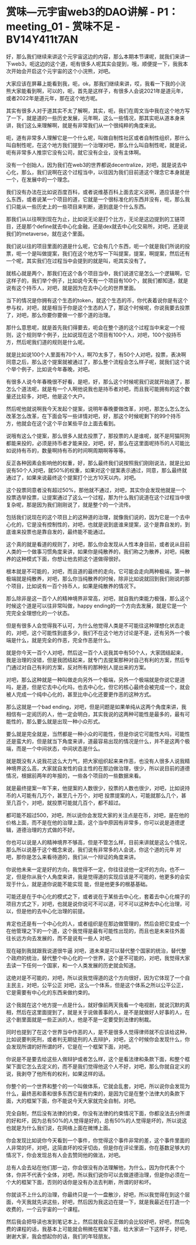 # 赏味—元宇宙web3的DAO讲解 - P1：meeting_01 - 赏味不足 - BV14Y411t7AN

好，那么我们继续来讲这个元宇宙这边的内容，那么本期本节课呢，就我们来讲一下web3，呃这边的这个道，呃有很多人呢其实会提到，哦，顺便提一下，我我本次开始会开启这个元宇宙的这个小浣熊，对吧。

大家应该在屏幕上能看到我，呃，ok，那我们继续来讲，哎，我看一下我的小浣熊大家能看到啊，可以的，呃，首先是这样子，有很多人会说2021年是道元年，或者2022年是道元年，那在这个地方呢。

其实有很多人对于道其实不太了解啊，其实，呃，我们在周文当中我在这个地方写了一下，就是道的一些历史发展，元年啊，这么一些情况，那其实呃从道本身来讲，我们这么来理解啊，就是有非常我们从一个很纯粹的角度来说。

呃，道有非常多人理解它是一个什么呢，叫做自制性社区或者自制性组织，那什么叫自制性呢，在这个地方我们提到一个治理对吧，那么什么叫自制性呢，就是说，呃有非常多人推崇它没有公司，就它没有企业，没有主体啊。

没有一个创始人，因为我们在web3的世界都说decentralize，对吧，就是说去中心化，那么，我们说啊在这个过程当中，以往因为我们目前道这个理念它本身就是一个，在发展中的一个理念。

我们没有办法在比如说百度百科，或者说维基百科上面去定义说啊，道应该是个什么东西，或者说某一个项目的道，它就是一个很标准化的东西并没有，呃，那么我们只能从一些历史上的一些项目来判断，道到底是个什么东西。

那我们从以往啊到现在为止，比如说无论是打个比方，无论是这边提到的工链项目，还是那个define就去中心化金融，还是dex就去中心化交易所，对吧，还是说我们的metaverse，就在这个里面。

我们说以往的项目里面的道是什么呢，它会有几个东西，呃一个就是我们所说的投票，呃一个是叫做提案，我们在这个地方写一下叫提案，提案，啊提案，然后还有一个呢，其实我们在过程当中会提到的就是叫，呃其实没有了。

就核心就是两个，那我们在这个各个项目当中，我们说道它是怎么一个逻辑啊，它这样子的，我们举个例子，比如说今天有一个项目有100个，就我们都知道，就是说有这个持币人，对吧，就是因为在去中心化的世界里面。

当下的情况是你拥有这个生态的token，就这个生态的币，你代表着说你是有这个参与权，对吧，就是相当于你是这个生态的人了，那这个时候呢，你说我要去投票了，对吧，那么你要你要做一个那个道的治理。

那什么意思呢，就是首先我们得要去，呃会在整个道的这个过程当中来定一个规则，这个规则举个例子，比如说现在这个项目有100个人，对吧，100个投持币方，然后呢我们道的规则是什么呢。

就是比如说100个人里面有70个人，啊70太多了，有50个人对吧，投票，表决啊同意之后，那么这个提案就被通过了，那么整个流程会怎么样子呢，就我们这个说个举个例子，比如说今年春晚，对吧。

有很多人说今年春晚很不好看，是吧，好，那么这个时候呢我们说就开始道了，那怎么个道法呢，就是有一个人啊他说我也是持币者对吧，而且我可能拥有的这个数量还比较多，对吧，他是这个大户。

然后呢他就说啊我今天发起个提案，说明年春晚要做改革，对吧，那怎么怎么怎么改革怎么改革，在下面会写一些详情对吧，好，那这个时候呢剩下的99个持币方，他就会在这个这个平台某些平台上面去看到。

说哦有这么个提案，那么很多人就去投票了，那投票的人是谁呢，就不是阿猫阿狗都能来投的，必须是持币者才能来投，对吧，好，那么在这里面呢持币的人可能比如说持有币的，数量啊持有币的时间啊周期啊等等等。

反正各种因素会影响他的权重，好，那么最终我们说按照我们刚刚说法，就是比如说有50个人对吧，就50%的权重，如果对这个提案表示通过，同意，那么最终就通过了，如果来说最终这个提案打个比方10天以内，对吧。

这个投票同意者没有超过50%，那他就不通过，对吧，其实你会发现他就是一个投票选举投票，让提案通过了这么一个过程，那为什么我们说道在这个过程当中很复杂呢，那是因为我们刚刚说了，就是整个的一个流传。

包括我们说现在的这个项目上的这种道的治理，就像我们说的，因为它是一个去中心化的，它是没有控制性的，对吧，也就是说到底谁来提案，这个是靠自发的，到底谁来投票也是靠自发的，最终能不能通过。

这个真的就是看道的规则了，对吧，那么你会发现从人性本身目前，或者说从目前人类的一个做事习惯角度来讲，如果你是纯散养的，我们称之为散养，对吧，纯散养的这种模式下面，你想让他去把这个道做得很好。

根本就是不可能的，对吧，而且道的最终的走向，它可能会走向两种极端，第一种极端就是纯散养，对吧，那么你当纯散养的时候，除非比如说就回到我们刚说的那个项目，比如说有一百个持币人，如果是纯散养的情况下。

那么除非是这一百个人的精神境界非常高，对吧，就自我约束能力极强，那么这个时候这个道是可以往非常叫做，happy ending的一个方向去发展，就是它是一个完完全全理想化的一个状态。

但是有很多人会觉得我不认可，为什么他觉得人类是不可能往这种理想化状态走的，对吧，这个可能性到底多少，我们不在这个地方讨论是不是，还有另外一个极端是什么，就是完全的作恶，完全作恶是什么。

就是你今天一百个人对吧，然后这一百个人说我其中有50个人，大家团结起来，我是治理的没错，但是我团结起来，就专门去提案那种对自己有利的方案，然后专门通过对自己有利的方案，反对所有的那种别人提出来的方案。

对吧，那么这种就是一种叫做走向另外一个极端，另外一个极端就是你说它是道吗，是道，但是它去中心化吗，也去中心化，但它的核心最终会被完成一个，就会被人完成一个纯中心化的，甚至比中心化还要更作恶的这种方式。

那么这就是一个bad ending，对吧，但是问题是如果单纯从这两个角度来讲，我相信有一定阅历的人，他一定会明白，其实我说的这两种可能性是最多的，最有可能性的，那么要么就是出现一种小众形式。

要么就是完全就是，当然都是一种小众的可能性，但是你说它可能性大吗，可能性还是蛮大的，但是就当下角度来讲，道最容易出现的情况是什么，并不是这两个极端，而是一个中间状态，中间状态是什么。

就是既没有人说我花这么大力气，把大家组织起来来作恶，也没有人很多人说我精神境界这么高，大家就自发性的自主性的在那边做治理，很少，所以说目前的道德情况，根据前两年的年报的，一些各个项目的一些数据来看。

就是最终提案一年下来，他提案的人数很少，投票的人数也很少，对吧，比如说持币的人可能有几万个，甚至几十万个，对吧 投票提案的人，可能就那么几个，甚至几百个，对吧，就投票可能就几百个，都不超过。

都可能不超过500，对吧，所以说你会发现大家的关注点是在币，对吧，是在他的价格上面，而不是在他的治理上面，这个当中原因有非常多，你可以说是道德逻辑，道德治理的方式做的不好。

你也可以说是人的精神境界不够高，但是不管怎么样，目前来讲就是这么个情况，那么所以说基于这个概念来说，我们说有非常多的人会说，你这个道的元年 对吧，那你是怎么来看待道的，我们从一个辩证的角度来讲。

你说他未来一定是好的方向，我觉得不一定，你往往说他一定坏的方向，也不一定，但是你从我个人角度来讲，我是觉得道的实现应该是不可能的，他更多的会实现于什么，就是道你说能不能实现 能，但是他更多的根基基础。

可能还是在于中心化的模式之下，或者说在于某些去中心化，套着去中心化幌子的项目方式之下，对吧，也就是说你说可不可以道，可不可以这种去中心化治理，可以，但是他的去中心化治理的前提。

肯定也还是有一个中心化的人，或者组织是在那边做管理的，然后会把它变成一个在他管理之下的一个道，这个我觉得是最有可能性出现的，而且也是未来往外面 往长远方向去发展的，而不是说有一些人 对吧。

现在碰到我就跟我说道很牛逼 对吧，道未来是可以替代整个国家的统治，替代整个政府的统治，替代整个中心化的一个世界，这个是不可能的，对吧，我觉得大家去读一下任何一个国家，和一个人类发展的历史就会知道。

这绝对是不可能的，对吧，所以说我觉得道的这个方向很好，因为它体现了一个自主民主，对吧，公平公正 对吧，这么一个体系，但是这个体系之所以公平公正，它是需要有中心化的东西来做约束的。

这个我就在这个地方提一点是什么，就好像前两天我看一个电视剧，就说沉默的真相，然后在这里面提到了，就是关于说做善事的人，是不是就做好人好事的人，在这个剧里面就是一些正派的人，他是不是一定要受到法律的制裁。

同时也提到了在这个世界当中作恶的人，是不是很多人觉得律师就不应该给这种，比如说要判死刑，或者判无期徒刑的人去辩护，对吧，这个时候你会发现什么，你会发现所谓的好所谓的坏，它是在一个框架下面，对吧。

你说是不是要去给这些人做辩护或者怎么样，这个是看法律和条款下面，和整个框架下面它怎么去定义的，而不是我们觉得他这个人不好，对吧，那么你就自定义的说，我剥夺了他所有的权利，如果这样的话。

你整个的一个世界和整个的一个叫做体系，它就会乱套，对吧，所以说你会发现为什么，最终恶和善和很多东西它是有约束的，是因为它是在整个法律大的条款下面，大的框架下面，你不能说今天大家就完全自制，对吧。

完全自制，然后没有法律的约束，你没有法律的约束情况下面，你都没法去分所谓的好和坏，因为总有50%的人觉得是好的，总有50%的人觉得是坏的，所以说这也就是为什么我们说，在网络上面在微博上面。

你会发现比如说你今天看到一个事件，你觉得这个事件非常的差，这个事件里面的人非常的坏，对吧，这简直坏的咬牙切齿，但是你在评论里面，你在基数足够大的情况下，你会发现总有人会去赞同他的做法，对吧。

总有人会去站在他们那一边，你会很没有办法理解他，为什么，因为你代表个个体，你并不代表个全体，对吧，所以我们说你可以去做道德治理，但是你必须在一个大的框架下面，否则的话你是没有办法去判断，所谓的好和坏。

你就谈不上什么的治理，你最终只是一个一盘散沙，好吧，所以我觉得在到这个层面，今天我就先讲这些，好吧，然后因为我这边在提一下，就是我最近在打造一个收费的，一个云宇宙的一个课程。

然后我会把导读也发到笔记本上，然后就我会反正做的会比较好吧，好吧，然后免费的课程的话，我基本上可能就会稍微在框架下面，给大家讲一下这样子，好吧，谢谢大家，我会想起你的话，我们的年轻朋友。

